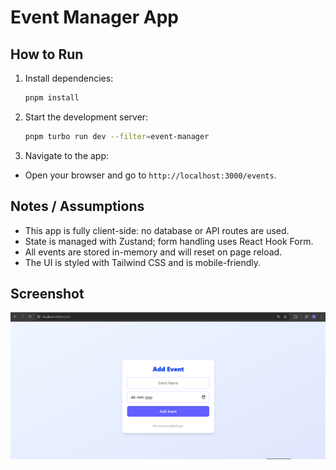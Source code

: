 # Event Manager App


## How to Run

1. Install dependencies:
   ```bash
   pnpm install
   ```
2. Start the development server:
   ```bash
   pnpm turbo run dev --filter=event-manager
   ```

3. Navigate to the app:
- Open your browser and go to `http://localhost:3000/events`.

## Notes / Assumptions

- This app is fully client-side: no database or API routes are used.
- State is managed with Zustand; form handling uses React Hook Form.
- All events are stored in-memory and will reset on page reload.
- The UI is styled with Tailwind CSS and is mobile-friendly.

## Screenshot

![Screenshot of Event Manager at /events](./apps/event-manager/app/assets/app-screenshort.png)

